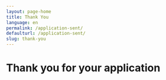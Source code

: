 ```yaml
---
layout: page-home
title: Thank You
language: en
permalink: /application-sent/
defaulturl: /application-sent/
slug: thank-you
---
```

<h1>Thank you for your application</h1>

